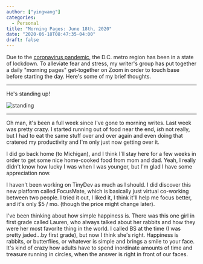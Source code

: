 ```yaml
---
author: ["yingwang"]
categories:
  - Personal
title: "Morning Pages: June 18th, 2020"
date: "2020-06-18T08:47:35-04:00"
draft: false
---
```


Due to the [coronavirus
pandemic](https://en.wikipedia.org/wiki/2019-20_coronavirus_pandemic), the D.C.
metro region has been in a state of lockdown. To alleviate fear and stress, my
writer's group has put together a daily "morning pages" get-together on Zoom in
order to touch base before starting the day. Here's some of my brief thoughts.

---

He's standing up!

![standing](/img/posts/2020/06/18/morning_pages.jpg)

---

Oh man, it's been a full week since I've gone to morning writes. Last week was
pretty crazy. I started running out of food near the end, _ish_ not really, but
I had to eat the same stuff over and over again and even doing that cratered my
productivity and I'm only just now getting over it.

I did go back home (to Michigan), and I think I'll stay here for a few weeks in
order to get some nice home-cooked food from mom and dad. Yeah, I really didn't
know how lucky I was when I was younger, but I'm glad I have some appreciation
now.

I haven't been working on TinyDev as much as I should. I did discover this new
platform called FocusMate, which is basically just virtual co-working between
two people. I tried it out, I liked it, I think it'll help me focus better, and
it's only $5 / mo. (though the price might change later).

I've been thinking about how simple happiness is. There was this one girl in
first grade called Lauren, who always talked about her rabbits and how they were
her most favorite thing in the world. I called BS at the time (I was pretty
jaded...by first grade), but now I think she's right. Happiness is rabbits, or
butterflies, or whatever is simple and brings a smile to your face. It's kind of
crazy how adults have to spend inordinate amounts of time and treasure running
in circles, when the answer is right in front of our faces.
